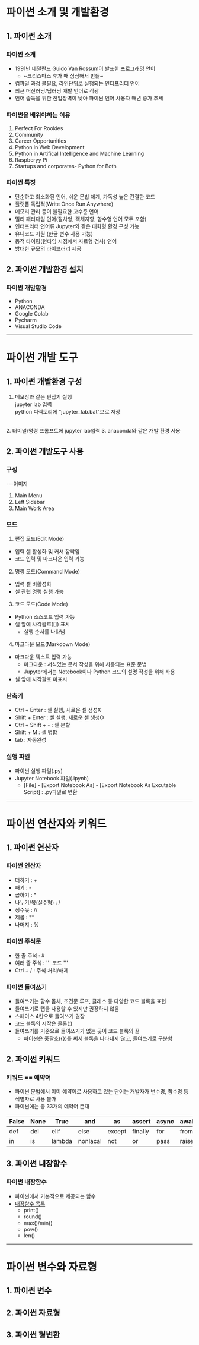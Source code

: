 # 파이썬 소개 및 개발환경

## 1. 파이썬 소개
### 파이썬 소개
- 1991년 네덜란드 Guido Van Rossum이 발표한 프로그래밍 언어
  - ~크리스마스 휴가 때 심심해서 만듦~ 
- 컴파일 과정 불필요, 라인단위로 실행되는 인터프리터 언어
- 최근 머신러닝/딥러닝 개발 언어로 각광
- 언어 습득을 위한 진입장벽이 낮아 파이썬 언어 사용자 매년 증가 추세

### 파이썬을 배워야하는 이유
1. Perfect For Rookies
2. Community
3. Career Opportunities
4. Python in Web Development
5. Python in Artifical Intelligence and Machine Learning
6. Raspberyy Pi
7. Startups and corporates- Python for Both

### 파이썬 특징
- 단순하고 최소화된 언어, 쉬운 문법 체계, 가독성 높은 간결한 코드
- 플랫폼 독립적(Write Once Run Anywhere)
- 메모리 관리 등이 불필요한 고수준 언어
- 멀티 패러다임 언어(절차형, 객체지향, 함수형 언어 모두 포함)
- 인터프리터 언어류 Jupyter와 같은 대화형 환경 구성 가능
- 유니코드 지원 (한글 변수 사용 가능)
- 동적 타이핑(런타임 시점에서 자료형 검사) 언어
- 방대한 규모의 라이브러리 제공

## 2. 파이썬 개발환경 설치
### 파이썬 개발환경
- Python
- ANACONDA
- Google Colab
- Pycharm
- Visual Studio Code

-------------

# 파이썬 개발 도구
## 1. 파이썬 개발환경 구성
1. 메모장과 같은 편집기 실행<br>
  jupyter lab 입력<br>
  python 디렉토리에 "jupyter_lab.bat"으로 저장
  <br>
2. 터미널/명령 프롬프트에 jupyter lab입력
3. anaconda와 같은 개발 환경 사용

## 2. 파이썬 개발도구 사용
### 구성
---이미지
1. Main Menu
2. Left Sidebar
3. Main Work Area

### 모드
1. 편집 모드(Edit Mode)
- 입력 셀 활성화 및 커서 깜빡임
- 코드 입력 및 마크다운 입력 가능
2. 명령 모드(Command Mode)
- 입력 셀 비활성화
- 셀 관련 명령 실행 가능
3. 코드 모드(Code Mode)
- Python 소스코드 입력 가능
- 셀 앞에 사각괄호([]) 표시
  - 실행 순서를 나타냄
4. 마크다운 모드(Markdown Mode)
- 마크다운 텍스트 입력 가능
  - 마크다운 : 서식있는 문서 작성을 위해 사용되는 표준 문법
  - Jupyter에서는 Notebook이나 Python 코드의 설명 작성을 위해 사용
- 셀 앞에 사각괄호 미표시

### 단축키
- Ctrl + Enter : 셀 실행, 새로운 셀 생성X
- Shift + Enter : 셀 실행, 새로운 셀 생성O
- Ctrl + Shift + - : 셀 분할
- Shift + M : 셀 병합
- tab : 자동완성 

### 실행 파일
- 파이썬 실행 파일(.py)
- Jupyter Notebook 파일(.ipynb)
  - [File] - [Export Notebook As] - [Export Notebook As Excutable Script] : .py파일로 변환 

---------

# 파이썬 연산자와 키워드
## 1. 파이썬 연산자
### 파이썬 연산자
- 더하기 : +
- 빼기 : -
- 곱하기 : *
- 나누기/몫(실수형) : /
- 정수몫 : //
- 제곱 : **
- 나머지 : %

### 파이썬 주석문
- 한 줄 주석 : #
- 여러 줄 주석 : ''' 코드 '''
- Ctrl + / : 주석 처리/해제

### 파이썬 들여쓰기
- 들여쓰기는 함수 몸체, 조건문 루프, 클래스 등 다양한 코드 블록을 표현
- 들여쓰기로 탭을 사용할 수 있지만 권장하지 않음
- 스페이스 4칸으로 들여쓰기 권장
- 코드 블록의 시작은 콜론(:)
- 들여쓰기를 기준으로 들여쓰기가 없는 곳이 코드 블록의 끝
  - 파이썬은 중괄호({})를 써서 블록을 나타내지 않고, 들여쓰기로 구분함
 
## 2. 파이썬 키워드
### 키워드 == 예약어
- 파이썬 문법에서 이미 예약어로 사용하고 있는 단어는 개발자가 변수명, 함수명 등 식별자로 사용 불가
- 파이썬에는 총 33개의 예약어 존재

|False|None|True|and|as|assert|async|await|break|class|continue|
|---|---|---|---|---|---|---|---|---|---|---|
|def|del|elif|else|except|finally|for|from|global|if|import|
|in|is|lambda|nonlacal|not|or|pass|raise|return|try|while|with|yield|

## 3. 파이썬 내장함수
### 파이썬 내장함수
- 파이썬에서 기본적으로 제공되는 함수
- [내장함수 목록](https://docs.python.org/ko/3/library/functions.html)
  - print()
  - round()
  - max()/min()
  - pow()
  - len() 

-----------

# 파이썬 변수와 자료형
## 1. 파이썬 변수

## 2. 파이썬 자료형

## 3. 파이썬 형변환
